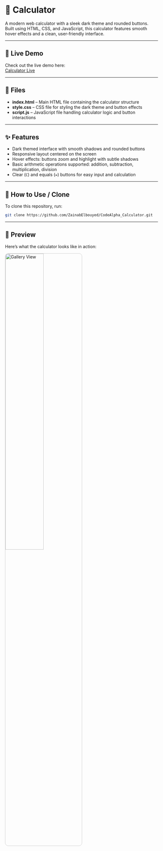 # 🧮 Calculator

A modern web calculator with a sleek dark theme and rounded buttons.  
Built using HTML, CSS, and JavaScript, this calculator features smooth hover effects and a clean, user-friendly interface.

---

## 🔗 Live Demo  
Check out the live demo here:  
[Calculator Live](https://zainabelbouyed.github.io/CodeAlpha_Calculator/) 

---

## 📁 Files  
- **index.html** – Main HTML file containing the calculator structure  
- **style.css** – CSS file for styling the dark theme and button effects  
- **script.js** – JavaScript file handling calculator logic and button interactions  

---

## ✨ Features  
- Dark themed interface with smooth shadows and rounded buttons  
- Responsive layout centered on the screen  
- Hover effects: buttons zoom and highlight with subtle shadows  
- Basic arithmetic operations supported: addition, subtraction, multiplication, division  
- Clear (`C`) and equals (`=`) buttons for easy input and calculation  

---

## 🚀 How to Use / Clone  
To clone this repository, run:  
```bash
git clone https://github.com/ZainabElbouyed/CodeAlpha_Calculator.git 
```
---

## 👀 Preview
Here’s what the calculator looks like in action:

<img src="Capture d'écran 2025-05-23 001906.png" alt="Gallery View" style="width: 50%; max-width: 600px; margin-bottom: 10px; border: 1px solid #ccc; border-radius: 10px;">

